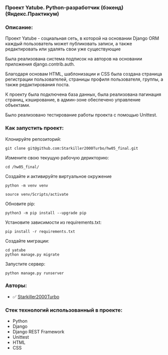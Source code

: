 ### Проект Yatube. Python-разработчик (бэкенд) (Яндекс.Практикум)

### Описание:

Проект Yatube - социальная сеть, в которой на основании Django ORM каждый пользователь может публиковать записи, а также редактировать или удалять свои уже существующие

Была реализована система подписок на авторов на основании приложения django.contrib.auth. 

Благодаря основам HTML, шаблонизации и CSS была создана страница регистрации пользователей, страницы профиля пользователя, группы, а также редактирования поста.

К проекту была подключена база данных, была реализована пагинация страниц, кэширование, в админ-зоне обеспечено управление объектами. 

Было реализовано тестирование работы проекта с помощью Unittest.

### Как запустить проект:

Клонируйте репозиторий:
```
git clone git@github.com:Starkiller2000Turbo/hw05_final.git
```

Измените свою текущую рабочую дерикторию:
```
cd /hw05_final/
```

Создайте и активируйте виртуальное окружение

```
python -m venv venv
```

```
source venv/Scripts/activate
```

Обновите pip:
```
python3 -m pip install --upgrade pip
```

Установите зависимости из requirements.txt:

```
pip install -r requirements.txt
```

Создайте миграции:

```
cd yatube
python manage.py migrate
```
Запустите сервер:

```
python manage.py runserver
```

### Авторы:

- :white_check_mark: [Starkiller2000Turbo](https://github.com/Starkiller2000Turbo)

### Стек технологий использованный в проекте:

- Python
- Django
- Django REST Framework
- Unittest
- HTML
- CSS